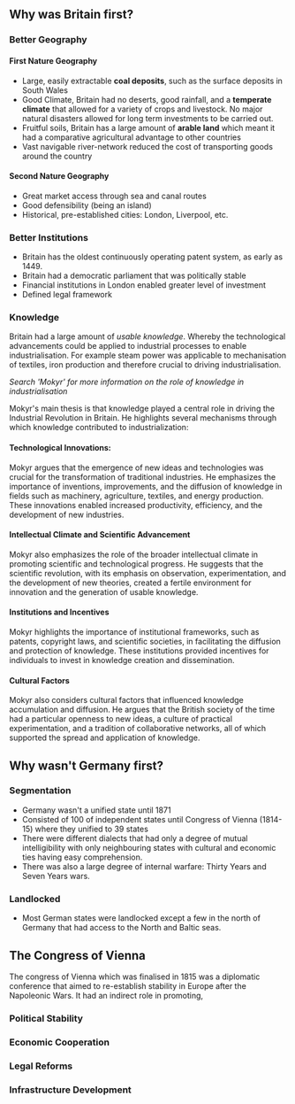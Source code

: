 ## Why was Britain first?

### Better Geography
#### First Nature Geography
- Large, easily extractable **coal deposits**, such as the surface deposits in South Wales
- Good Climate, Britain had no deserts, good rainfall, and a **temperate climate** that allowed for a variety of crops and livestock. No major natural disasters allowed for long term investments to be carried out. 
- Fruitful soils, Britain has a large amount of **arable land** which meant it had a comparative agricultural advantage to other countries
- Vast navigable river-network reduced the cost of transporting goods around the country
#### Second Nature Geography 
- Great market access through sea and canal routes
- Good defensibility (being an island)
- Historical, pre-established cities: London, Liverpool, etc.

### Better Institutions
- Britain has the oldest continuously operating patent system, as early as 1449. 
- Britain had a democratic parliament that was politically stable
- Financial institutions in London enabled greater level of investment 
- Defined legal framework

### Knowledge
Britain had a large amount of *usable knowledge*. Whereby the technological advancements could be applied to industrial processes to enable industrialisation. For example steam power was applicable to mechanisation of textiles, iron production and therefore crucial to driving industrialisation. 

*Search 'Mokyr' for more information on the role of knowledge in industrialisation*

Mokyr's main thesis is that knowledge played a central role in driving the Industrial Revolution in Britain. He highlights several mechanisms through which knowledge contributed to industrialization:

#### Technological Innovations: 
Mokyr argues that the emergence of new ideas and technologies was crucial for the transformation of traditional industries. He emphasizes the importance of inventions, improvements, and the diffusion of knowledge in fields such as machinery, agriculture, textiles, and energy production. These innovations enabled increased productivity, efficiency, and the development of new industries.

#### Intellectual Climate and Scientific Advancement 
Mokyr also emphasizes the role of the broader intellectual climate in promoting scientific and technological progress. He suggests that the scientific revolution, with its emphasis on observation, experimentation, and the development of new theories, created a fertile environment for innovation and the generation of usable knowledge.

#### Institutions and Incentives
Mokyr highlights the importance of institutional frameworks, such as patents, copyright laws, and scientific societies, in facilitating the diffusion and protection of knowledge. These institutions provided incentives for individuals to invest in knowledge creation and dissemination.

#### Cultural Factors
Mokyr also considers cultural factors that influenced knowledge accumulation and diffusion. He argues that the British society of the time had a particular openness to new ideas, a culture of practical experimentation, and a tradition of collaborative networks, all of which supported the spread and application of knowledge.

## Why wasn't Germany first? 

### Segmentation 
- Germany wasn't a unified state until 1871
- Consisted of 100 of independent states until Congress of Vienna (1814-15) where they unified to 39 states
- There were different dialects that had only a degree of mutual intelligibility with only neighbouring states with cultural and economic ties having easy comprehension. 
- There was also a large degree of internal warfare: Thirty Years and Seven Years wars. 

### Landlocked
- Most German states were landlocked except a few in the north of Germany that had access to the North and Baltic seas. 

## The Congress of Vienna 

The congress of Vienna which was finalised in 1815 was a diplomatic conference that aimed to re-establish stability in Europe after the Napoleonic Wars. It had an indirect role in promoting,

### Political Stability

### Economic Cooperation

### Legal Reforms 

### Infrastructure Development
